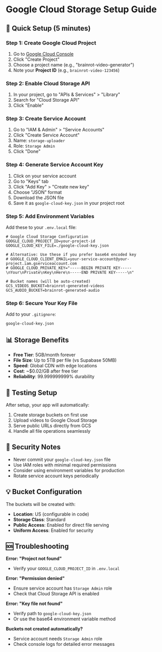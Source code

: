 # Google Cloud Storage Setup Guide

## 🚀 Quick Setup (5 minutes)

### Step 1: Create Google Cloud Project
1. Go to [Google Cloud Console](https://console.cloud.google.com/)
2. Click "Create Project" 
3. Choose a project name (e.g., "brainrot-video-generator")
4. Note your **Project ID** (e.g., `brainrot-video-123456`)

### Step 2: Enable Cloud Storage API
1. In your project, go to "APIs & Services" > "Library"
2. Search for "Cloud Storage API"
3. Click "Enable"

### Step 3: Create Service Account
1. Go to "IAM & Admin" > "Service Accounts"
2. Click "Create Service Account"
3. Name: `storage-uploader`
4. Role: `Storage Admin`
5. Click "Done"

### Step 4: Generate Service Account Key
1. Click on your service account
2. Go to "Keys" tab
3. Click "Add Key" > "Create new key"
4. Choose "JSON" format
5. Download the JSON file
6. Save it as `google-cloud-key.json` in your project root

### Step 5: Add Environment Variables
Add these to your `.env.local` file:

```env
# Google Cloud Storage Configuration
GOOGLE_CLOUD_PROJECT_ID=your-project-id
GOOGLE_CLOUD_KEY_FILE=./google-cloud-key.json

# Alternative: Use these if you prefer base64 encoded key
# GOOGLE_CLOUD_CLIENT_EMAIL=your-service-account@your-project.iam.gserviceaccount.com
# GOOGLE_CLOUD_PRIVATE_KEY="-----BEGIN PRIVATE KEY-----\nYour\nPrivate\nKey\nHere\n-----END PRIVATE KEY-----\n"

# Bucket names (will be auto-created)
GCS_VIDEOS_BUCKET=brainrot-generated-videos
GCS_AUDIO_BUCKET=brainrot-generated-audio
```

### Step 6: Secure Your Key File
Add to your `.gitignore`:
```
google-cloud-key.json
```

## 📊 Storage Benefits

- **Free Tier**: 5GB/month forever
- **File Size**: Up to 5TB per file (vs Supabase 50MB)
- **Speed**: Global CDN with edge locations
- **Cost**: ~$0.02/GB after free tier
- **Reliability**: 99.999999999% durability

## 🔧 Testing Setup

After setup, your app will automatically:
1. Create storage buckets on first use
2. Upload videos to Google Cloud Storage
3. Serve public URLs directly from GCS
4. Handle all file operations seamlessly

## 🚨 Security Notes

- Never commit your `google-cloud-key.json` file
- Use IAM roles with minimal required permissions
- Consider using environment variables for production
- Rotate service account keys periodically

## 💡 Bucket Configuration

The buckets will be created with:
- **Location**: US (configurable in code)
- **Storage Class**: Standard
- **Public Access**: Enabled for direct file serving
- **Uniform Access**: Enabled for security

## 🆘 Troubleshooting

**Error: "Project not found"**
- Verify your `GOOGLE_CLOUD_PROJECT_ID` in `.env.local`

**Error: "Permission denied"**
- Ensure service account has `Storage Admin` role
- Check that Cloud Storage API is enabled

**Error: "Key file not found"**
- Verify path to `google-cloud-key.json`
- Or use the base64 environment variable method

**Buckets not created automatically?**
- Service account needs `Storage Admin` role
- Check console logs for detailed error messages 